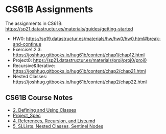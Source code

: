 # CS61B Assignments
The assignments in CS61B: https://sp21.datastructur.es/materials/guides/getting-started
* HW0: https://sp19.datastructur.es/materials/hw/hw0/hw0.html#break-and-continue
* Exercise1.2.3: https://joshhug.gitbooks.io/hug61b/content/chap1/chap12.html
* Project0: https://sp21.datastructur.es/materials/proj/proj0/proj0
* Recursive&Iterative: https://joshhug.gitbooks.io/hug61b/content/chap2/chap21.html
* Nested Classes: https://joshhug.gitbooks.io/hug61b/content/chap2/chap22.html

## CS61B Course Notes

* [2. Defining and Using Classes](https://github.com/zengbing15/cs61b-assignments/blob/master/HW0/2.%20Defining%20and%20Using%20Classes.md)
* [Project_Spec](https://github.com/zengbing15/cs61b-assignments/blob/master/Project0/Project_Spec.md)
* [4. References, Recursion, and Lists.md](https://github.com/zengbing15/cs61b-assignments/blob/master/4.%20Recursive%26Iterative/4.%20References%2C%20Recursion%2C%20and%20Lists.md)
* [5. SLLists, Nested Classes, Sentinel Nodes](https://github.com/zengbing15/cs61b-assignments/tree/master/5.%20SLLists%2C%20Nested%20Classes%2C%20Sentinel%20Nodes)

